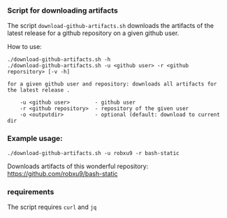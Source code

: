 
### Script for downloading artifacts

The script ```download-github-artifacts.sh``` downloads the artifacts of the latest release for a github repository on a given github user.

How to use:

```
./download-github-artifacts.sh -h
./download-github-artifacts.sh -u <github user> -r <github reporsitory> [-v -h]

for a given github user and repository: downloads all artifacts for the latest release .

    -u <github user>        - github user
    -r <github repository>  - repository of the given user
    -o <outputdir>          - optional (default: download to current dir
```

### Example usage:

```
./download-github-artifacts.sh -u robxu9 -r bash-static
```

Downloads artifacts of this wonderful repository: https://github.com/robxu9/bash-static


### requirements

The script requires ```curl``` and ```jq```
